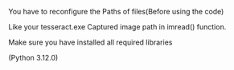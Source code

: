 You have to reconfigure the Paths of files(Before using the code)

Like your tesseract.exe
Captured image path in imread() function.

Make sure you have installed all required libraries 

(Python 3.12.0)
